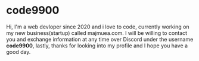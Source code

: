 # code9900
Hi, I'm a web devloper since 2020 and i love to code, currently working on my new business(startup) called majmuea.com.
I will be willing to contact you and exchange information at any time over Discord under the username **code9900**, lastly, thanks for looking into my profile and I hope you have a good day.
